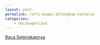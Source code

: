 ```yaml
---
layout: post
permalink: /arti-mimpi-ditangkap-tentara/
categories:
    - Uncategorized
---
```


[Baca Selengkapnya](/02)